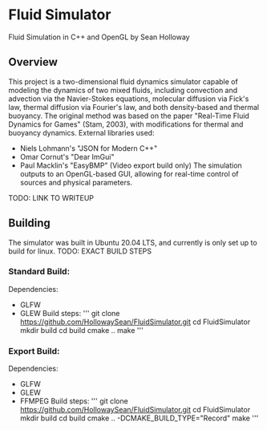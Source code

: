 # Fluid Simulator
Fluid Simulation in C++ and OpenGL by Sean Holloway

## Overview
This project is a two-dimensional fluid dynamics simulator capable of modeling the dynamics of two mixed fluids, including convection and advection via the Navier-Stokes equations, molecular diffusion via Fick's law, thermal diffusion via Fourier's law, and both density-based and thermal buoyancy. 
The original method was based on the paper "Real-Time Fluid Dynamics for Games" (Stam, 2003), with modifications for thermal and buoyancy dynamics.
External libraries used:
- Niels Lohmann's "JSON for Modern C++"
- Omar Cornut's "Dear ImGui"
- Paul Macklin's "EasyBMP" (Video export build only)
The simulation outputs to an OpenGL-based GUI, allowing for real-time control of sources and physical parameters.

TODO: LINK TO WRITEUP

## Building
The simulator was built in Ubuntu 20.04 LTS, and currently is only set up to build for linux.
TODO: EXACT BUILD STEPS

### Standard Build:
Dependencies:
- GLFW
- GLEW
Build steps:
'''
git clone https://github.com/HollowaySean/FluidSimulator.git
cd FluidSimulator
mkdir build
cd build
cmake ..
make
'''

### Export Build:
Dependencies:
- GLFW
- GLEW
- FFMPEG
Build steps:
'''
git clone https://github.com/HollowaySean/FluidSimulator.git
cd FluidSimulator
mkdir build
cd build
cmake .. -DCMAKE_BUILD_TYPE="Record"
make
'''

